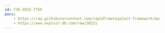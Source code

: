 ```yaml
---
id: CVE-2015-7765
pocs:
    - https://raw.githubusercontent.com/rapid7/metasploit-framework/master/modules/exploits/windows/http/manage_engine_opmanager_rce.rb
    - https://www.exploit-db.com/raw/38221
---
```

